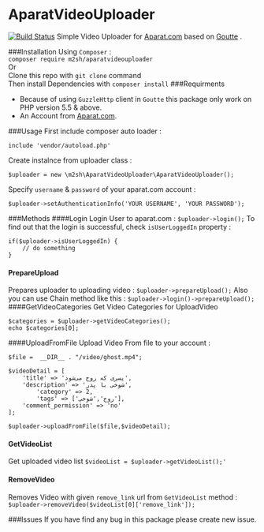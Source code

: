 # AparatVideoUploader
[![Build Status](https://travis-ci.org/m2sh/AparatVideoUploader.svg?branch=master)](https://travis-ci.org/m2sh/AparatVideoUploader)
Simple Video Uploader for [Aparat.com](http://aparat.com) based on [Goutte](https://github.com/FriendsOfPHP/Goutte) .

###Installation 
Using `Composer` :  
`composer require m2sh/aparatvideouploader`  
Or  
Clone this repo with `git clone` command  
Then install Dependencies with `composer install`
###Requirments

 - Because of using `GuzzleHttp` client in `Goutte` this package only
   work on PHP version  5.5 & above.
 - An Account from [Aparat.com](http://aparat.com).
 
###Usage
First include composer auto loader :

    include 'vendor/autoload.php'
Create instalnce from uploader class :

    $uploader = new \m2sh\AparatVideoUploader\AparatVideoUploader();
Specify  `username` & `password` of your aparat.com account :

    $uploader->setAuthenticationInfo('YOUR USERNAME', 'YOUR PASSWORD');

###Methods
####Login
Login User to aparat.com :
`$uploader->login();`
To find out that the login is successful, check `isUserLoggedIn` property :

    if($uploader->isUserLoggedIn) {
	    // do something
    }

#### PrepareUpload
Prepares uploader to uploading video :
`$uploader->prepareUpload();`
Also you can use Chain method like this :
`$uploader->login()->prepareUpload();`
####GetVideoCategories
Get Video Categories for UploadVideo

    $categories = $uploader->getVideoCategories();
    echo $categories[0];
####UploadFromFile
Upload Video From file to your account :

    $file =  __DIR__ . "/video/ghost.mp4";
    
    $videoDetail = [
    	'title' => 'پسری که روح می‌شود',
    	'description' => 'شوخی با پدر',
	        'category' => 2,
		    'tags' => ['روح','شوخی'],
	    'comment_permission' => 'no'
    ];
    
    $uploader->uploadFromFile($file,$videoDetail);
#### GetVideoList
Get uploaded video list
`$videoList = $uploader->getVideoList();'`
#### RemoveVideo
Removes Video with given `remove_link` url from `GetVideoList` method :  
`$uploader->removeVideo($videoList[0]['remove_link']);`

###Issues
If you have find any bug in this package please create new issue.
 
